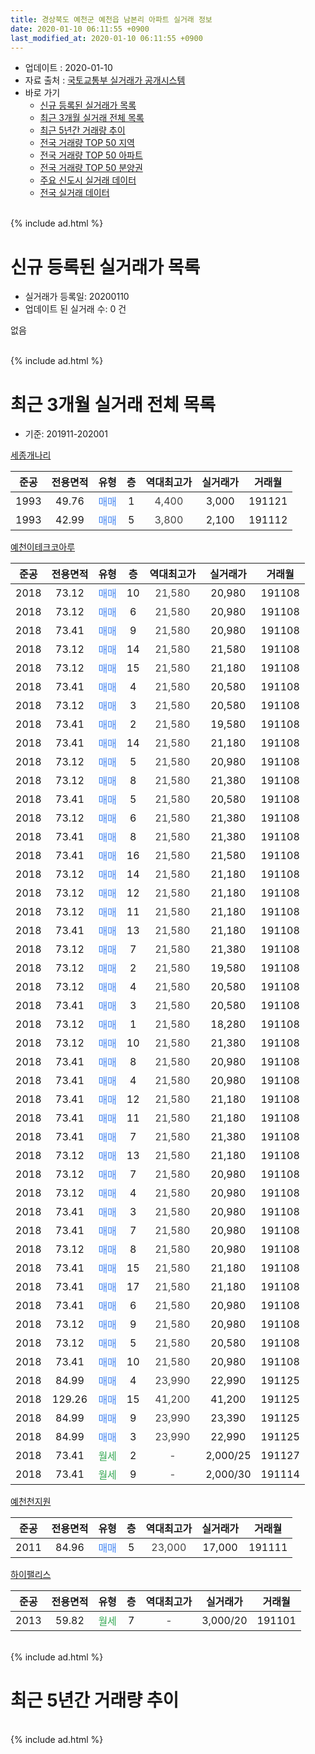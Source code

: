 ```yaml
---
title: 경상북도 예천군 예천읍 남본리 아파트 실거래 정보
date: 2020-01-10 06:11:55 +0900
last_modified_at: 2020-01-10 06:11:55 +0900
---
```


* 업데이트 : 2020-01-10
* 자료 출처 : [국토교통부 실거래가 공개시스템](http://rt.molit.go.kr)
* 바로 가기
    * [신규 등록된 실거래가 목록](#신규-등록된-실거래가-목록)
    * [최근 3개월 실거래 전체 목록](#최근-3개월-실거래-전체-목록)
    * [최근 5년간 거래량 추이](#최근-5년간-거래량-추이)
    * [전국 거래량 TOP 50 지역](https://inasie.github.io/apt-trade-info/최근-3개월-전국에서-가장-거래가-많이-발생한-지역)
    * [전국 거래량 TOP 50 아파트](https://inasie.github.io/apt-trade-info/최근-3개월-전국에서-가장-거래가-많이-발생한-아파트)
    * [전국 거래량 TOP 50 분양권](https://inasie.github.io/apt-trade-info/최근-3개월-전국에서-가장-거래가-많이-발생한-분양권)
    * [주요 신도시 실거래 데이터](https://inasie.github.io/apt-trade-info/주요-신도시)
    * [전국 실거래 데이터](https://inasie.github.io/apt-trade-info/전국)
<br>
{% include ad.html %}
<br>

# 신규 등록된 실거래가 목록
* 실거래가 등록일: 20200110
* 업데이트 된 실거래 수: 0 건

없음

<br>
{% include ad.html %}
<br>

# 최근 3개월 실거래 전체 목록
* 기준: 201911-202001


[세종개나리](https://search.naver.com/search.naver?query=%EA%B2%BD%EC%83%81%EB%B6%81%EB%8F%84+%EC%98%88%EC%B2%9C%EA%B5%B0+%EC%98%88%EC%B2%9C%EC%9D%8D+%EB%82%A8%EB%B3%B8%EB%A6%AC+%EC%84%B8%EC%A2%85%EA%B0%9C%EB%82%98%EB%A6%AC)

|준공|전용면적|유형|층|역대최고가|실거래가|거래월|
|:---:|:---:|:---:|:---:|:---:|:---:|:---:|
|1993|49.76|<span style="color:#4285f3">매매</span>|1|<span style="color:#444444">4,400</span>|3,000|191121|
|1993|42.99|<span style="color:#4285f3">매매</span>|5|<span style="color:#444444">3,800</span>|2,100|191112|

[예천이테크코아루](https://search.naver.com/search.naver?query=%EA%B2%BD%EC%83%81%EB%B6%81%EB%8F%84+%EC%98%88%EC%B2%9C%EA%B5%B0+%EC%98%88%EC%B2%9C%EC%9D%8D+%EB%82%A8%EB%B3%B8%EB%A6%AC+%EC%98%88%EC%B2%9C%EC%9D%B4%ED%85%8C%ED%81%AC%EC%BD%94%EC%95%84%EB%A3%A8)

|준공|전용면적|유형|층|역대최고가|실거래가|거래월|
|:---:|:---:|:---:|:---:|:---:|:---:|:---:|
|2018|73.12|<span style="color:#4285f3">매매</span>|10|<span style="color:#444444">21,580</span>|20,980|191108|
|2018|73.12|<span style="color:#4285f3">매매</span>|6|<span style="color:#444444">21,580</span>|20,980|191108|
|2018|73.41|<span style="color:#4285f3">매매</span>|9|<span style="color:#444444">21,580</span>|20,980|191108|
|2018|73.12|<span style="color:#4285f3">매매</span>|14|<span style="color:#444444">21,580</span>|21,580|191108|
|2018|73.12|<span style="color:#4285f3">매매</span>|15|<span style="color:#444444">21,580</span>|21,180|191108|
|2018|73.41|<span style="color:#4285f3">매매</span>|4|<span style="color:#444444">21,580</span>|20,580|191108|
|2018|73.12|<span style="color:#4285f3">매매</span>|3|<span style="color:#444444">21,580</span>|20,580|191108|
|2018|73.41|<span style="color:#4285f3">매매</span>|2|<span style="color:#444444">21,580</span>|19,580|191108|
|2018|73.41|<span style="color:#4285f3">매매</span>|14|<span style="color:#444444">21,580</span>|21,180|191108|
|2018|73.12|<span style="color:#4285f3">매매</span>|5|<span style="color:#444444">21,580</span>|20,980|191108|
|2018|73.12|<span style="color:#4285f3">매매</span>|8|<span style="color:#444444">21,580</span>|21,380|191108|
|2018|73.41|<span style="color:#4285f3">매매</span>|5|<span style="color:#444444">21,580</span>|20,580|191108|
|2018|73.12|<span style="color:#4285f3">매매</span>|6|<span style="color:#444444">21,580</span>|21,380|191108|
|2018|73.41|<span style="color:#4285f3">매매</span>|8|<span style="color:#444444">21,580</span>|21,380|191108|
|2018|73.41|<span style="color:#4285f3">매매</span>|16|<span style="color:#444444">21,580</span>|21,580|191108|
|2018|73.12|<span style="color:#4285f3">매매</span>|14|<span style="color:#444444">21,580</span>|21,180|191108|
|2018|73.12|<span style="color:#4285f3">매매</span>|12|<span style="color:#444444">21,580</span>|21,180|191108|
|2018|73.12|<span style="color:#4285f3">매매</span>|11|<span style="color:#444444">21,580</span>|21,180|191108|
|2018|73.41|<span style="color:#4285f3">매매</span>|13|<span style="color:#444444">21,580</span>|21,180|191108|
|2018|73.12|<span style="color:#4285f3">매매</span>|7|<span style="color:#444444">21,580</span>|21,380|191108|
|2018|73.12|<span style="color:#4285f3">매매</span>|2|<span style="color:#444444">21,580</span>|19,580|191108|
|2018|73.12|<span style="color:#4285f3">매매</span>|4|<span style="color:#444444">21,580</span>|20,580|191108|
|2018|73.41|<span style="color:#4285f3">매매</span>|3|<span style="color:#444444">21,580</span>|20,580|191108|
|2018|73.12|<span style="color:#4285f3">매매</span>|1|<span style="color:#444444">21,580</span>|18,280|191108|
|2018|73.12|<span style="color:#4285f3">매매</span>|10|<span style="color:#444444">21,580</span>|21,380|191108|
|2018|73.41|<span style="color:#4285f3">매매</span>|8|<span style="color:#444444">21,580</span>|20,980|191108|
|2018|73.41|<span style="color:#4285f3">매매</span>|4|<span style="color:#444444">21,580</span>|20,980|191108|
|2018|73.41|<span style="color:#4285f3">매매</span>|12|<span style="color:#444444">21,580</span>|21,180|191108|
|2018|73.41|<span style="color:#4285f3">매매</span>|11|<span style="color:#444444">21,580</span>|21,180|191108|
|2018|73.41|<span style="color:#4285f3">매매</span>|7|<span style="color:#444444">21,580</span>|21,380|191108|
|2018|73.12|<span style="color:#4285f3">매매</span>|13|<span style="color:#444444">21,580</span>|21,180|191108|
|2018|73.12|<span style="color:#4285f3">매매</span>|7|<span style="color:#444444">21,580</span>|20,980|191108|
|2018|73.12|<span style="color:#4285f3">매매</span>|4|<span style="color:#444444">21,580</span>|20,980|191108|
|2018|73.41|<span style="color:#4285f3">매매</span>|3|<span style="color:#444444">21,580</span>|20,980|191108|
|2018|73.41|<span style="color:#4285f3">매매</span>|7|<span style="color:#444444">21,580</span>|20,980|191108|
|2018|73.12|<span style="color:#4285f3">매매</span>|8|<span style="color:#444444">21,580</span>|20,980|191108|
|2018|73.41|<span style="color:#4285f3">매매</span>|15|<span style="color:#444444">21,580</span>|21,180|191108|
|2018|73.41|<span style="color:#4285f3">매매</span>|17|<span style="color:#444444">21,580</span>|21,180|191108|
|2018|73.41|<span style="color:#4285f3">매매</span>|6|<span style="color:#444444">21,580</span>|20,980|191108|
|2018|73.12|<span style="color:#4285f3">매매</span>|9|<span style="color:#444444">21,580</span>|20,980|191108|
|2018|73.12|<span style="color:#4285f3">매매</span>|5|<span style="color:#444444">21,580</span>|20,580|191108|
|2018|73.41|<span style="color:#4285f3">매매</span>|10|<span style="color:#444444">21,580</span>|20,980|191108|
|2018|84.99|<span style="color:#4285f3">매매</span>|4|<span style="color:#444444">23,990</span>|22,990|191125|
|2018|129.26|<span style="color:#4285f3">매매</span>|15|<span style="color:#444444">41,200</span>|41,200|191125|
|2018|84.99|<span style="color:#4285f3">매매</span>|9|<span style="color:#444444">23,990</span>|23,390|191125|
|2018|84.99|<span style="color:#4285f3">매매</span>|3|<span style="color:#444444">23,990</span>|22,990|191125|
|2018|73.41|<span style="color:#34a853">월세</span>|2|<span style="color:#444444">-</span>|2,000/25|191127|
|2018|73.41|<span style="color:#34a853">월세</span>|9|<span style="color:#444444">-</span>|2,000/30|191114|


<script async src="//pagead2.googlesyndication.com/pagead/js/adsbygoogle.js"></script>
<!-- 기본 -->
<ins class="adsbygoogle"
     style="display:block"
     data-ad-client="ca-pub-2446590836940007"
     data-ad-slot="1659523306"
     data-ad-format="auto"
     data-full-width-responsive="true"></ins>
<script>
(adsbygoogle = window.adsbygoogle || []).push({});
</script>


[예천천지원](https://search.naver.com/search.naver?query=%EA%B2%BD%EC%83%81%EB%B6%81%EB%8F%84+%EC%98%88%EC%B2%9C%EA%B5%B0+%EC%98%88%EC%B2%9C%EC%9D%8D+%EB%82%A8%EB%B3%B8%EB%A6%AC+%EC%98%88%EC%B2%9C%EC%B2%9C%EC%A7%80%EC%9B%90)

|준공|전용면적|유형|층|역대최고가|실거래가|거래월|
|:---:|:---:|:---:|:---:|:---:|:---:|:---:|
|2011|84.96|<span style="color:#4285f3">매매</span>|5|<span style="color:#444444">23,000</span>|17,000|191111|

[하이팰리스](https://search.naver.com/search.naver?query=%EA%B2%BD%EC%83%81%EB%B6%81%EB%8F%84+%EC%98%88%EC%B2%9C%EA%B5%B0+%EC%98%88%EC%B2%9C%EC%9D%8D+%EB%82%A8%EB%B3%B8%EB%A6%AC+%ED%95%98%EC%9D%B4%ED%8C%B0%EB%A6%AC%EC%8A%A4)

|준공|전용면적|유형|층|역대최고가|실거래가|거래월|
|:---:|:---:|:---:|:---:|:---:|:---:|:---:|
|2013|59.82|<span style="color:#34a853">월세</span>|7|<span style="color:#444444">-</span>|3,000/20|191101|


<br>
{% include ad.html %}
<br>

# 최근 5년간 거래량 추이


<div style="width:100%;">
    <canvas id="deal_progress" height="200"></canvas>
</div>

<script>
new Chart(document.getElementById("deal_progress"), {
    type: 'line',
    data: {
        labels: ['201501','201502','201503','201504','201505','201506','201507','201508','201509','201510','201511','201512','201601','201602','201603','201604','201605','201606','201607','201608','201609','201610','201611','201612','201701','201702','201703','201704','201705','201706','201707','201708','201709','201710','201711','201712','201801','201802','201803','201804','201805','201806','201807','201808','201809','201810','201811','201812','201901','201902','201903','201904','201905','201906','201907','201908','201909','201910','201911','201912','202001'],
        datasets: [{
            label: '매매',
            pointRadius: 1,
            data: [1, 1, 1, 2, 1, 0, 3, 0, 3, 0, 1, 1, 0, 3, 8, 0, 0, 1, 0, 1, 2, 0, 0, 2, 0, 2, 2, 0, 0, 0, 3, 2, 2, 1, 1, 3, 1, 2, 4, 3, 2, 5, 3, 1, 1, 2, 0, 4, 1, 1, 4, 2, 2, 1, 2, 4, 1, 2, 49, 0, 0],
            borderColor: "rgba(255, 201, 14, 1)",
            backgroundColor: "rgba(255, 201, 14, 0.5)",
            fill: false,
            lineTension: 0
        },{
            label: '전월세',
            pointRadius: 1,
            data: [0, 0, 0, 0, 0, 0, 0, 0, 0, 0, 0, 0, 0, 0, 0, 1, 0, 0, 0, 0, 0, 0, 0, 0, 0, 0, 0, 0, 0, 0, 1, 1, 2, 0, 1, 0, 1, 0, 2, 0, 4, 6, 3, 0, 1, 0, 1, 1, 2, 1, 0, 1, 1, 0, 0, 2, 2, 1, 3, 0, 0],
            borderColor: "rgba(0, 141, 185, 1)",
            backgroundColor: "rgba(0, 141, 185, 0.5)",
            fill: false,
            lineTension: 0
        }
        ]
    },
    options: {
        responsive: true,
        title: {
            display: false
        },
        tooltips: {
            mode: 'index',
            intersect: false
        },
        hover: {
            mode: 'nearest',
            intersect: true
        },
        scales: {
            xAxes: [{
                display: true,
                scaleLabel: {
                    display: true,
                    labelString: '년/월'
                }
            }],
            yAxes: [{
                display: true,
                ticks: {
                    suggestedMin: 0,
                },
                scaleLabel: {
                    display: true,
                    labelString: '실거래 수'
                }
            }]
        }
    }
});

</script>


<br>
{% include ad.html %}
<br>

